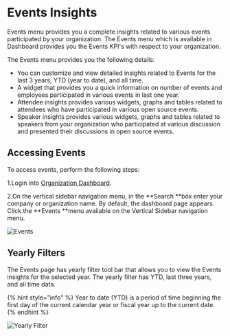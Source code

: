 # Events Insights

Events menu provides you a complete insights related to various events participated by your organization. The Events menu which is available in Dashboard provides you the Events KPI's with respect to your organization.

The Events menu provides you the following details:

* You can customize and view detailed insights related to Events for the last 3 years, YTD (year to date), and all time. 
* A widget that provides you a quick information on number of events and employees participated in various events in last one year.  
* Attendee insights provides various widgets, graphs and tables related to attendees who have participated in various open source events. 
* Speaker insights provides various widgets, graphs and tables related to speakers from your organization who participated at various discussion and presented their discussions in open source events.

## Accessing Events

To access events, perform the following steps:

1.Login into [Organization Dashboard](https://organization.v2.lfx.linuxfoundation.org). 

2.On the vertical sidebar navigation menu, in the **Search **box enter your company or organization name. By default, the dashboard page appears. Click the **Events **menu available on the Vertical Sidebar navigation menu. 

![Events](broken-reference)

## Yearly Filters 

The Events page has yearly filter tool bar that allows you to view the Events insights for the selected year. The yearly filter has YTD, last three years, and all time data.

{% hint style="info" %}
Year to date (YTD) is a period of time beginning the first day of the current calendar year or fiscal year up to the current date.
{% endhint %}

![Yearly Filter](broken-reference)

